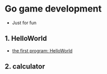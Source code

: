 # Go game development
* Just for fun 

## 1. HelloWorld
* [the first program: HelloWorld](https://seapre.github.io/gogame/helloworld.html)
## 2. calculator
